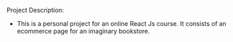 Project Description:

- This is a personal project for an online React Js course. It consists of an ecommerce page for an imaginary bookstore.


